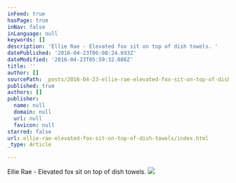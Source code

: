```yaml
---
inFeed: true
hasPage: true
inNav: false
inLanguage: null
keywords: []
description: 'Ellie Rae - Elevated fox sit on top of dish towels. '
datePublished: '2016-04-23T06:08:24.693Z'
dateModified: '2016-04-23T05:59:32.086Z'
title: ''
author: []
sourcePath: _posts/2016-04-23-ellie-rae-elevated-fox-sit-on-top-of-dish-towels.md
published: true
authors: []
publisher:
  name: null
  domain: null
  url: null
  favicon: null
starred: false
url: ellie-rae-elevated-fox-sit-on-top-of-dish-towels/index.html
_type: Article

---
```

Ellie Rae - Elevated fox sit on top of dish towels. ![](https://the-grid-user-content.s3-us-west-2.amazonaws.com/49a01280-3546-48f5-9b24-e5ef28dc90e6.jpg)